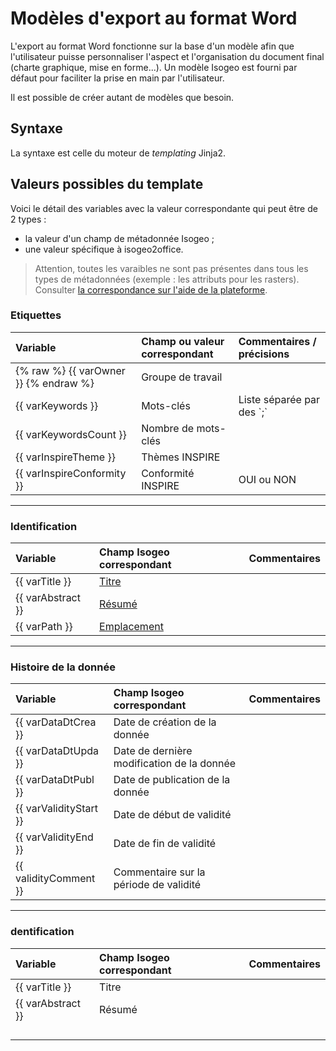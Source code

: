 # Modèles d'export au format Word

L'export au format Word fonctionne sur la base d'un modèle afin que l'utilisateur puisse personnaliser l'aspect et l'organisation du document final \(charte graphique, mise en forme...\). Un modèle Isogeo est fourni par défaut pour faciliter la prise en main par l'utilisateur.

Il est possible de créer autant de modèles que besoin.

## Syntaxe

La syntaxe est celle du moteur de _templating_ Jinja2. 



## Valeurs possibles du template

Voici le détail des variables avec la valeur correspondante qui peut être de 2 types :

* la valeur d'un champ de métadonnée Isogeo ;
* une valeur spécifique à isogeo2office.

> Attention, toutes les varaibles ne sont pas présentes dans tous les types de métadonnées \(exemple : les attributs pour les rasters\). Consulter [la correspondance sur l'aide de la plateforme](http://help.isogeo.com/fr/features/documentation/index.html).

### Etiquettes

| Variable | Champ ou valeur correspondant | Commentaires / précisions |
| :--- | :--- | :--- |
| {% raw %} {{ varOwner }} {% endraw %} | Groupe de travail |  |
| {{ varKeywords }}  | Mots-clés | Liste séparée par des \`;\` |
| {{ varKeywordsCount }} | Nombre de mots-clés |  |
| {{ varInspireTheme }} | Thèmes INSPIRE |  |
| {{ varInspireConformity }} | Conformité INSPIRE | OUI ou NON |

---

### Identification

| Variable | Champ Isogeo correspondant | Commentaires |
| :--- | :--- | :--- |
| {{ varTitle }} | [Titre](http://help.isogeo.com/fr/features/documentation/md_identification.html#titre) |  |
| {{ varAbstract }} | [Résumé](http://help.isogeo.com/fr/features/documentation/md_identification.html#résumé) |  |
| {{ varPath }} | [Emplacement](http://help.isogeo.com/fr/features/documentation/md_identification.html#emplacement--nom-de-la-donnée) |  |

---

### Histoire de la donnée

| Variable | Champ Isogeo correspondant | Commentaires |
| :--- | :--- | :--- |
| {{ varDataDtCrea }} | Date de création de la donnée |  |
| {{ varDataDtUpda }} | Date de dernière modification de la donnée |  |
| {{ varDataDtPubl }} | Date de publication de la donnée |  |
| {{ varValidityStart }} | Date de début de validité |  |
| {{ varValidityEnd }} | Date de fin de validité |  |
| {{ validityComment }} | Commentaire sur la période de validité |  |

---

### dentification

| Variable | Champ Isogeo correspondant | Commentaires |
| :--- | :--- | :--- |
| {{ varTitle }} | Titre |  |
| {{ varAbstract }} | Résumé |  |
|  |  |  |
|  |  |  |
|  |  |  |
|  |  |  |



